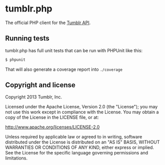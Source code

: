 # tumblr.php

The official PHP client for the
[Tumblr API](http://www.tumblr.com/docs/en/api/v2).

## Running tests

tumblr.php has full unit tests that can be run with PHPUnit like this:

``` bash
$ phpunit
```

That will also generate a coverage report into `./coverage`

## Copyright and license

Copyright 2013 Tumblr, Inc.

Licensed under the Apache License, Version 2.0 (the "License"); you may not
use this work except in compliance with the License. You may obtain a copy of
the License in the LICENSE file, or at:

http://www.apache.org/licenses/LICENSE-2.0

Unless required by applicable law or agreed to in writing, software
distributed under the License is distributed on an "AS IS" BASIS, WITHOUT
WARRANTIES OR CONDITIONS OF ANY KIND, either express or implied. See the
License for the specific language governing permissions and limitations.
